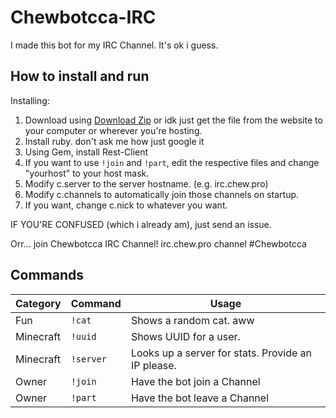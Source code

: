 # Chewbotcca-IRC

I made this bot for my IRC Channel. It's ok i guess.

## How to install and run

Installing:
1) Download using [Download Zip](https://github.com/Chewsterchew/ChewbotccaIRC/archive/master.zip) or idk just get the file from the website to your computer or wherever you're hosting.
2) Install ruby. don't ask me how just google it
3) Using Gem, install Rest-Client
4) If you want to use `!join` and `!part`, edit the respective files and change "yourhost" to your host mask.
5) Modify c.server to the server hostname. (e.g. irc.chew.pro)
6) Modify c.channels to automatically join those channels on startup.
7) If you want, change c.nick to whatever you want.

IF YOU'RE CONFUSED (which i already am), just send an issue.

Orr... join Chewbotcca IRC Channel! irc.chew.pro channel #Chewbotcca

## Commands

Category | Command | Usage
-----|------|-------
Fun | `!cat` | Shows a random cat. aww
Minecraft | `!uuid` | Shows UUID for a user.
Minecraft | `!server` | Looks up a server for stats. Provide an IP please.
Owner | `!join` | Have the bot join a Channel
Owner | `!part` | Have the bot leave a Channel
